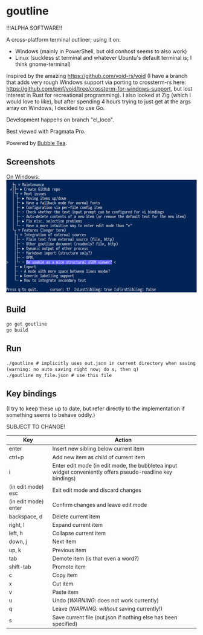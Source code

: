 # goutline

!!!ALPHA SOFTWARE!!

A cross-platform terminal outliner; using it on:
- Windows (mainly in PowerShell, but old conhost seems to also work)
- Linux (suckless st terminal and whatever Ubuntu's default terminal is; I think gnome-terminal)

Inspired by the amazing https://github.com/void-rs/void (I have a branch that adds very rough Windows support via porting to crossterm-rs here: https://github.com/pmf/void/tree/crossterm-for-windows-support, but lost interest in Rust for recreational programming). I also looked at Zig (which I would love to like), but after spending 4 hours trying to just get at the args array on Windows, I decided to use Go.

Development happens on branch "el_loco".

Best viewed with Pragmata Pro.

Powered by [Bubble Tea](https://github.com/charmbracelet/bubbletea).


## Screenshots

On Windows:
![Screenshot on Windows](/screenshots/windows1.png)

## Build
```
go get goutline
go build
```

## Run
```
./goutline # implicitly uses out.json in current directory when saving (warning: no auto saving right now; do s, then q)
./goutline my_file.json # use this file
```

## Key bindings
(I try to keep these up to date, but refer directly to the implementation if something seems to behave oddly.)

SUBJECT TO CHANGE!

| Key                  | Action                                |
|----------------------|---------------------------------------|
| enter                | Insert new sibling below current item |
| ctrl+p               | Add new item as child of current item |
| i                    | Enter edit mode (in edit mode, the bubbletea input widget conveniently offers pseudo-readline key bindings) |
| (in edit mode) esc   | Exit edit mode and discard changes |
| (in edit mode) enter | Confirm changes and leave edit mode |
| backspace, d         | Delete current item |
| right, l             | Expand current item |
| left, h              | Collapse current item |
| down, j              | Next item |
| up, k                | Previous item |
| tab                  | Demote item (is that even a word?) |
| shift-tab            | Promote item |
| c                    | Copy item |
| x                    | Cut item |
| v                    | Paste item |
| u                    | Undo (*WARNING*: does not work currently) |
| q                    | Leave (*WARNING*: *without* saving currently!) |
| s                    | Save current file (out.json if nothing else has been specified) |
